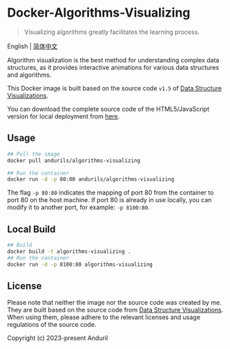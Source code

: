 # Docker-Algorithms-Visualizing

> Visualizing algorithms greatly facilitates the learning process.

English | [简体中文](./README.zh-CN.md)

Algorithm visualization is the best method for understanding complex data structures, as it provides interactive animations for various data structures and algorithms.

This Docker image is built based on the source code `v1.5` of [Data Structure Visualizations](https://www.cs.usfca.edu/~galles/visualization/).

You can download the complete source code of the HTML5/JavaScript version for local deployment from [here](https://www.cs.usfca.edu/~galles/visualization/source.html).

## Usage

```bash
## Pull the image
docker pull andurils/algorithms-visualizing

## Run the container
docker run -d -p 80:80 andurils/algorithms-visualizing
```

The flag `-p 80:80` indicates the mapping of port 80 from the container to port 80 on the host machine. If port 80 is already in use locally, you can modify it to another port, for example: `-p 8100:80`.

## Local Build

```bash
## Build
docker build -t algorithms-visualizing .
## Run the container
docker run -d -p 8100:80 algorithms-visualizing
```

## License

Please note that neither the image nor the source code was created by me. They are built based on the source code from [Data Structure Visualizations](https://www.cs.usfca.edu/~galles/visualization/). When using them, please adhere to the relevant licenses and usage regulations of the source code.

Copyright (c) 2023-present Anduril

